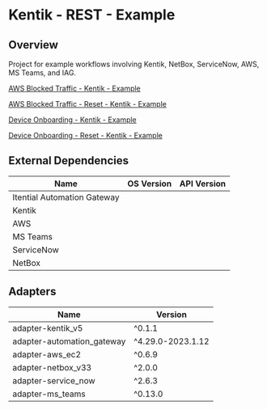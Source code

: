 # Kentik - REST - Example

## Overview

Project for example workflows involving Kentik, NetBox, ServiceNow, AWS, MS Teams, and IAG.


<a href='https://gitlab.com/itentialopensource/pre-built-automations/staging/kentik-rest-example/-/blob/master/documentation/AWS Blocked Traffic - Kentik - Example.md' target='_blank'>AWS Blocked Traffic - Kentik - Example</a>

<a href='https://gitlab.com/itentialopensource/pre-built-automations/staging/kentik-rest-example/-/blob/master/documentation/AWS Blocked Traffic - Reset - Kentik - Example.md' target='_blank'>AWS Blocked Traffic - Reset - Kentik - Example</a>

<a href='https://gitlab.com/itentialopensource/pre-built-automations/staging/kentik-rest-example/-/blob/master/documentation/Device Onboarding - Kentik - Example.md' target='_blank'>Device Onboarding - Kentik - Example</a>

<a href='https://gitlab.com/itentialopensource/pre-built-automations/staging/kentik-rest-example/-/blob/master/documentation/Device Onboarding - Reset - Kentik - Example.md' target='_blank'>Device Onboarding - Reset - Kentik - Example</a>



## External Dependencies

<table>
  <thead>
    <tr>
      <th>Name</th>
      <th>OS Version</th>
      <th>API Version</th>
    </tr>
  </thead>
  <tbody>
    <tr>
      <td>Itential Automation Gateway</td>
      <td></td>
      <td></td>
    </tr>    <tr>
      <td>Kentik</td>
      <td></td>
      <td></td>
    </tr>    <tr>
      <td>AWS</td>
      <td></td>
      <td></td>
    </tr>    <tr>
      <td>MS Teams</td>
      <td></td>
      <td></td>
    </tr>    <tr>
      <td>ServiceNow</td>
      <td></td>
      <td></td>
    </tr>    <tr>
      <td>NetBox</td>
      <td></td>
      <td></td>
    </tr>
  </tbody>
</table>

## Adapters

<table>
  <thead>
    <tr>
      <th>Name</th>
      <th>Version</th>
    </tr>
  </thead>
  <tbody>
    <tr>
      <td>adapter-kentik_v5</td>
      <td>^0.1.1</td>
    </tr>    <tr>
      <td>adapter-automation_gateway</td>
      <td>^4.29.0-2023.1.12</td>
    </tr>    <tr>
      <td>adapter-aws_ec2</td>
      <td>^0.6.9</td>
    </tr>    <tr>
      <td>adapter-netbox_v33</td>
      <td>^2.0.0</td>
    </tr>    <tr>
      <td>adapter-service_now</td>
      <td>^2.6.3</td>
    </tr>    <tr>
      <td>adapter-ms_teams</td>
      <td>^0.13.0</td>
    </tr>
  </tbody>
</table>